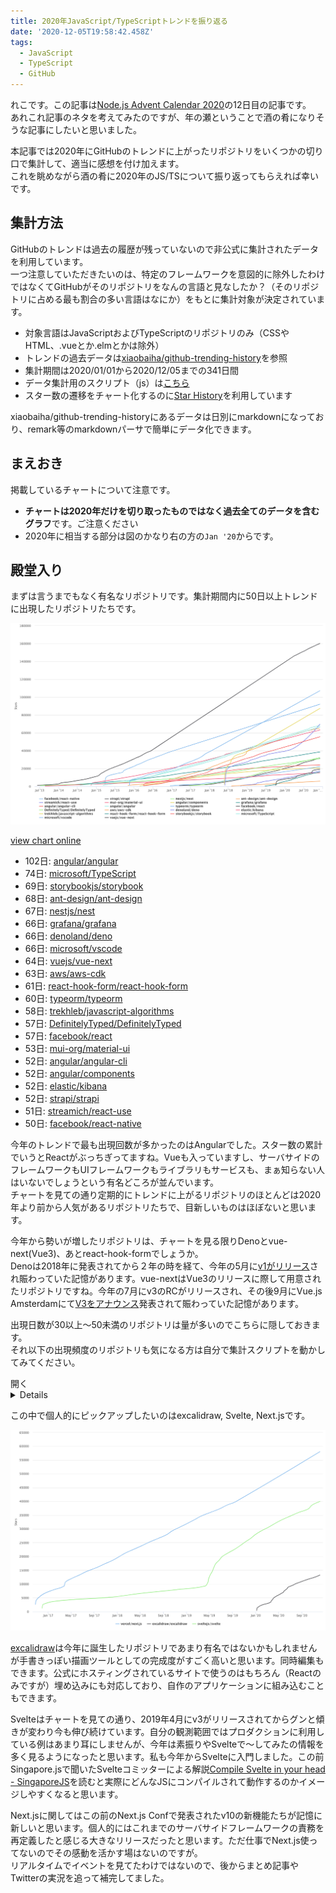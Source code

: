 ```yaml
---
title: 2020年JavaScript/TypeScriptトレンドを振り返る
date: '2020-12-05T19:58:42.458Z'
tags:
  - JavaScript
  - TypeScript
  - GitHub
---
```


れこです。この記事は[Node.js Advent Calendar 2020](https://qiita.com/advent-calendar/2020/nodejs)の12日目の記事です。  
あれこれ記事のネタを考えてみたのですが、年の瀬ということで酒の肴になりそうな記事にしたいと思いました。

本記事では2020年にGitHubのトレンドに上がったリポジトリをいくつかの切り口で集計して、適当に感想を付け加えます。  
これを眺めながら酒の肴に2020年のJS/TSについて振り返ってもらえれば幸いです。

## 集計方法

GitHubのトレンドは過去の履歴が残っていないので非公式に集計されたデータを利用しています。  
一つ注意していただきたいのは、特定のフレームワークを意図的に除外したわけではなくてGitHubがそのリポジトリをなんの言語と見なしたか？（そのリポジトリに占める最も割合の多い言語はなにか）をもとに集計対象が決定されています。

- 対象言語はJavaScriptおよびTypeScriptのリポジトリのみ（CSSやHTML、.vueとか.elmとかは除外）
- トレンドの過去データは[xiaobaiha/github-trending-history](https://github.com/xiaobaiha/github-trending-history)を参照
- 集計期間は2020/01/01から2020/12/05までの341日間
- データ集計用のスクリプト（js）は[こちら]()
- スター数の遷移をチャート化するのに[Star History](https://star-history.t9t.io)を利用しています

xiaobaiha/github-trending-historyにあるデータは日別にmarkdownになっており、remark等のmarkdownパーサで簡単にデータ化できます。

## まえおき

掲載しているチャートについて注意です。

- **チャートは2020年だけを切り取ったものではなく過去全てのデータを含むグラフ**です。ご注意ください
- 2020年に相当する部分は図のかなり右の方の`Jan '20`からです。

## 殿堂入り

まずは言うまでもなく有名なリポジトリです。集計期間内に50日以上トレンドに出現したリポジトリたちです。

![](2020-12-06-03-59-04.png)

[view chart online](https://github-stars.socode.pro/?stack=5b0abe7d-3c2a-3a09-fba0-5fbeb24963f1&repos=angular%2Fangular%2Cmicrosoft%2FTypeScript%2Cstorybookjs%2Fstorybook%2Cant-design%2Fant-design%2Cnestjs%2Fnest%2Cgrafana%2Fgrafana%2Cdenoland%2Fdeno%2Cmicrosoft%2Fvscode%2Cvuejs%2Fvue-next%2Caws%2Faws-cdk%2Creact-hook-form%2Freact-hook-form%2Ctypeorm%2Ftypeorm%2Ctrekhleb%2Fjavascript-algorithms%2CDefinitelyTyped%2FDefinitelyTyped%2Cfacebook%2Freact%2Cmui-org%2Fmaterial-ui%2Cangular%2Fangular-cli%2Cangular%2Fcomponents%2Celastic%2Fkibana%2Cstrapi%2Fstrapi%2Cstreamich%2Freact-use%2Cfacebook%2Freact-native)

- 102日: [angular/angular](https://github.com/angular/angular)
- 74日: [microsoft/TypeScript](https://github.com/microsoft/TypeScript)
- 69日: [storybookjs/storybook](https://github.com/storybookjs/storybook)
- 68日: [ant-design/ant-design](https://github.com/ant-design/ant-design)
- 67日: [nestjs/nest](https://github.com/nestjs/nest)
- 66日: [grafana/grafana](https://github.com/grafana/grafana)
- 66日: [denoland/deno](https://github.com/denoland/deno)
- 66日: [microsoft/vscode](https://github.com/microsoft/vscode)
- 64日: [vuejs/vue-next](https://github.com/vuejs/vue-next)
- 63日: [aws/aws-cdk](https://github.com/aws/aws-cdk)
- 61日: [react-hook-form/react-hook-form](https://github.com/react-hook-form/react-hook-form)
- 60日: [typeorm/typeorm](https://github.com/typeorm/typeorm)
- 58日: [trekhleb/javascript-algorithms](https://github.com/trekhleb/javascript-algorithms)
- 57日: [DefinitelyTyped/DefinitelyTyped](https://github.com/DefinitelyTyped/DefinitelyTyped)
- 57日: [facebook/react](https://github.com/facebook/react)
- 53日: [mui-org/material-ui](https://github.com/mui-org/material-ui)
- 52日: [angular/angular-cli](https://github.com/angular/angular-cli)
- 52日: [angular/components](https://github.com/angular/components)
- 52日: [elastic/kibana](https://github.com/elastic/kibana)
- 52日: [strapi/strapi](https://github.com/strapi/strapi)
- 51日: [streamich/react-use](https://github.com/streamich/react-use)
- 50日: [facebook/react-native](https://github.com/facebook/react-native)

今年のトレンドで最も出現回数が多かったのはAngularでした。スター数の累計でいうとReactがぶっちぎってますね。Vueも入っていますし、サーバサイドのフレームワークもUIフレームワークもライブラリもサービスも、まぁ知らない人はいないでしょうという有名どころが並んでいます。  
チャートを見ての通り定期的にトレンドに上がるリポジトリのほとんどは2020年より前から人気があるリポジトリたちで、目新しいものはほぼないと思います。

今年から勢いが増したリポジトリは、チャートを見る限りDenoとvue-next(Vue3)、あとreact-hook-formでしょうか。  
Denoは2018年に発表されてから２年の時を経て、今年の5月に[v1がリリース](https://deno.land/posts/v1)され賑わっていた記憶があります。vue-nextはVue3のリリースに際して用意されたリポジトリですね。今年の7月にv3のRCがリリースされ、その後9月にVue.js Amsterdamにて[V3をアナウンス](https://news.vuejs.org/issues/186)発表されて賑わっていた記憶があります。

出現日数が30以上〜50未満のリポジトリは量が多いのでこちらに隠しておきます。  
それ以下の出現頻度のリポジトリも気になる方は自分で集計スクリプトを動かしてみてください。

<summary>開く<details>

- 49日: [jhu-ep-coursera/fullstack-course4](https://github.com/jhu-ep-coursera/fullstack-course4), [gothinkster/realworld](https://github.com/gothinkster/realworld)
- 48日: [vuetifyjs/vuetify](https://github.com/vuetifyjs/vuetify)
- 47日: [puppeteer/puppeteer](https://github.com/puppeteer/puppeteer), [gatsbyjs/gatsby](https://github.com/gatsbyjs/gatsby), [discordjs/discord.js](https://github.com/discordjs/discord.js)
- 46日: [facebook/jest](https://github.com/facebook/jest)
- 45日: [vercel/next.js](https://github.com/vercel/next.js)
- 44日: [neoclide/coc.nvim](https://github.com/neoclide/coc.nvim), [react-navigation/react-navigation](https://github.com/react-navigation/react-navigation), [goldbergyoni/nodebestpractices](https://github.com/goldbergyoni/nodebestpractices), [iptv-org/iptv](https://github.com/iptv-org/iptv)
- 43日: [mrdoob/three.js](https://github.com/mrdoob/three.js)
- 42日: [spotify/backstage](https://github.com/spotify/backstage), [cypress-io/cypress](https://github.com/cypress-io/cypress)
- 41日: [marmelab/react-admin](https://github.com/marmelab/react-admin), [aws-amplify/amplify-js](https://github.com/aws-amplify/amplify-js)
- 40日: [microsoft/azure-pipelines-tasks](https://github.com/microsoft/azure-pipelines-tasks), [ryanmcdermott/clean-code-javascript](https://github.com/ryanmcdermott/clean-code-javascript), [sveltejs/svelte](https://github.com/sveltejs/svelte)
- 39日: [cdr/code-server](https://github.com/cdr/code-server), [vuejs/vue](https://github.com/vuejs/vue)
- 38日: [airbnb/javascript](https://github.com/airbnb/javascript)
- 37日: [typescript-eslint/typescript-eslint](https://github.com/typescript-eslint/typescript-eslint)
- 36日: [nodejs/node](https://github.com/nodejs/node)
- 35日: [freeCodeCamp/freeCodeCamp](https://github.com/freeCodeCamp/freeCodeCamp)
- 34日: [lensapp/lens](https://github.com/lensapp/lens), [Azure/azure-sdk-for-js](https://github.com/Azure/azure-sdk-for-js), [nuxt/nuxt.js](https://github.com/nuxt/nuxt.js), [awesome-selfhosted/awesome-selfhosted](https://github.com/awesome-selfhosted/awesome-selfhosted), [alpinejs/alpine](https://github.com/alpinejs/alpine)
- 33日: [n8n-io/n8n](https://github.com/n8n-io/n8n), [Azure/azure-rest-api-specs](https://github.com/Azure/azure-rest-api-specs), [zeit/next.js](https://github.com/zeit/next.js)
- 32日: [excalidraw/excalidraw](https://github.com/excalidraw/excalidraw), [DivanteLtd/vue-storefront](https://github.com/DivanteLtd/vue-storefront), [NG-ZORRO/ng-zorro-antd](https://github.com/NG-ZORRO/ng-zorro-antd)
- 31日: [angular/angularfire](https://github.com/angular/angularfire), [umijs/qiankun](https://github.com/umijs/qiankun), [jonasschmedtmann/complete-javascript-course](https://github.com/jonasschmedtmann/complete-javascript-course)
- 30日: [desktop/desktop](https://github.com/desktop/desktop), [Redocly/redoc](https://github.com/Redocly/redoc), [eclipse-theia/theia](https://github.com/eclipse-theia/theia), [apollographql/apollo-server](https://github.com/apollographql/apollo-server), [facebook/create-react-app](https://github.com/facebook/create-react-app), [Koenkk/zigbee2mqtt](https://github.com/Koenkk/zigbee2mqtt), [azl397985856/leetcode](https://github.com/azl397985856/leetcode)

</details></summary>

この中で個人的にピックアップしたいのはexcalidraw, Svelte, Next.jsです。

![](2020-12-06-04-41-42.png)

[excalidraw](https://excalidraw.com/)は今年に誕生したリポジトリであまり有名ではないかもしれませんが手書きっぽい描画ツールとしての完成度がすごく高いと思います。同時編集もできます。公式にホスティングされているサイトで使うのはもちろん（Reactのみですが）埋め込みにも対応しており、自作のアプリケーションに組み込むこともできます。

Svelteはチャートを見ての通り、2019年4月にv3がリリースされてからグンと傾きが変わり今も伸び続けています。自分の観測範囲ではプロダクションに利用している例はあまり耳にしませんが、今年は素振りやSvelteで〜してみたの情報を多く見るようになったと思います。私も今年からSvelteに入門しました。この前Singapore.jsで聞いたSvelteコミッターによる解説[Compile Svelte in your head - SingaporeJS](https://engineers.sg/video/compile-svelte-in-your-head-singaporejs--4120)を読むと実際にどんなJSにコンパイルされて動作するのかイメージしやすくなると思います。

Next.jsに関してはこの前のNext.js Confで発表されたv10の新機能たちが記憶に新しいと思います。個人的にはこれまでのサーバサイドフレームワークの責務を再定義したと感じる大きなリリースだったと思います。ただ仕事でNext.js使ってないのでその感動を活かす場はないのですが。  
リアルタイムでイベントを見てたわけではないので、後からまとめ記事やTwitterの実況を追って補完してました。

